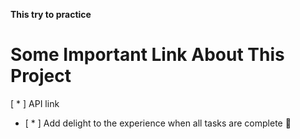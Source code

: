 **This try to practice**

<h1>Some Important Link About This Project</h1>

[ * ] <a hef="https://randomuser.me"> API link</a>
- [ * ] Add delight to the experience when all tasks are complete :tada: